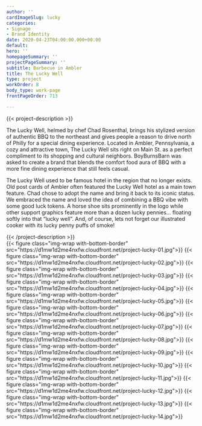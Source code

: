 ```yaml
---
author: ''
cardImageSlug: lucky
categories:
- Signage
- Brand Identity
date: 2020-04-23T04:00:00.000+00:00
default: 
hero: ''
homepageSummary: ''
projectPageSummary: ''
subtitle: Barbecue in Ambler
title: The Lucky Well
type: project
workOrder: 8
body_type: work-page
frontPageOrder: 713

---
```

{{< project-description >}}
<p>The Lucky Well, helmed by chef Chad Rosenthal, brings his stylized version of authentic BBQ to the northeast and gives people a reason to drive north of Philly for a special dining experience. Located in Ambler, Pennsylvania, a cozy and attractive town, The Lucky Well sits right on Main St. as a perfect compliment to its shopping and cultural neighbors. BoyBurnsBarn was asked to create a brand that blends the comfort food aura of BBQ with a more fine dining experience that still feels casual. </p>
<p>The Lucky Well used to be famous hotel in the region that no longer exists. Old post cards of Ambler often featured the Lucky Well hotel as a main town feature. Chad chose to adopt the name and bring it back to its iconic status. We embraced the name and loved the idea of combining a BBQ vibe with some good luck tokens. A horse shoe sits prominently in the logo while other support graphics feature more than a dozen lucky pennies… floating softly into that “lucky well”. And, of course, lets not forget our illustrated cooker with its lucky penny puffs of smoke!</p>
{{< /project-description >}}

<div class="project-item">
{{< figure class="img-wrap with-bottom-border" src="https://d1mw1d2me4nxfw.cloudfront.net/project-lucky-01.jpg">}}
{{< figure class="img-wrap with-bottom-border" src="https://d1mw1d2me4nxfw.cloudfront.net/project-lucky-02.jpg">}}
{{< figure class="img-wrap with-bottom-border" src="https://d1mw1d2me4nxfw.cloudfront.net/project-lucky-03.jpg">}}
{{< figure class="img-wrap with-bottom-border" src="https://d1mw1d2me4nxfw.cloudfront.net/project-lucky-04.jpg">}}
{{< figure class="img-wrap with-bottom-border" src="https://d1mw1d2me4nxfw.cloudfront.net/project-lucky-05.jpg">}}
{{< figure class="img-wrap with-bottom-border" src="https://d1mw1d2me4nxfw.cloudfront.net/project-lucky-06.jpg">}}
{{< figure class="img-wrap with-bottom-border" src="https://d1mw1d2me4nxfw.cloudfront.net/project-lucky-07.jpg">}}
{{< figure class="img-wrap with-bottom-border" src="https://d1mw1d2me4nxfw.cloudfront.net/project-lucky-08.jpg">}}
{{< figure class="img-wrap with-bottom-border" src="https://d1mw1d2me4nxfw.cloudfront.net/project-lucky-09.jpg">}}
{{< figure class="img-wrap with-bottom-border" src="https://d1mw1d2me4nxfw.cloudfront.net/project-lucky-10.jpg">}}
{{< figure class="img-wrap with-bottom-border" src="https://d1mw1d2me4nxfw.cloudfront.net/project-lucky-11.jpg">}}
{{< figure class="img-wrap with-bottom-border" src="https://d1mw1d2me4nxfw.cloudfront.net/project-lucky-12.jpg">}}
{{< figure class="img-wrap with-bottom-border" src="https://d1mw1d2me4nxfw.cloudfront.net/project-lucky-13.jpg">}}
{{< figure class="img-wrap with-bottom-border" src="https://d1mw1d2me4nxfw.cloudfront.net/project-lucky-14.jpg">}}
</div>
